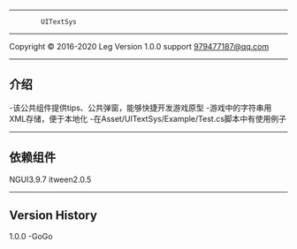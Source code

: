 -----------------------------
            UITextSys
-----------------------------
 Copyright © 2016-2020 Leg
            Version 1.0.0
          support 979477187@qq.com
          
-----------------------------
介绍
-----------------------------
-该公共组件提供tips、公共弹窗，能够快捷开发游戏原型
-游戏中的字符串用XML存储，便于本地化
-在Asset/UITextSys/Example/Test.cs脚本中有使用例子

-----------------------------
依赖组件
-----------------------------
NGUI3.9.7
itween2.0.5

-----------------
 Version History
-----------------

1.0.0
-GoGo
